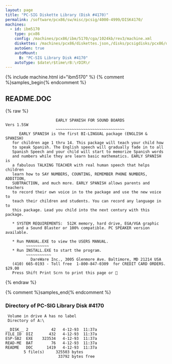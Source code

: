 ```yaml
---
layout: page
title: "PC-SIG Diskette Library (Disk #4170)"
permalink: /software/pcx86/sw/misc/pcsig/4000-4999/DISK4170/
machines:
  - id: ibm5170
    type: pcx86
    config: /machines/pcx86/ibm/5170/cga/1024kb/rev3/machine.xml
    diskettes: /machines/pcx86/diskettes.json,/disks/pcsigdisks/pcx86/diskettes.json
    autoGen: true
    autoMount:
      B: "PC-SIG Library Disk #4170"
    autoType: $date\r$time\rB:\rDIR\r
---
```


{% include machine.html id="ibm5170" %}
{% comment %}samples_begin{% endcomment %}

## README.DOC

{% raw %}
```
                      EARLY SPANISH FOR SOUND BOARDS                 Vers 1.5SW
                      ~~~~~~~~~~~~~~~~~~~~~~~~~~~~~~
      EARLY SPANISH is the first BI-LINGUAL package (ENGLISH & SPANISH)
   for children age 1 thru 14. This package will teach your child how
   to speak Spanish. The English speech will gradually fade in to all
   Spanish Speech and your child will start to memorize Spanish words
   and numbers while they are learn basic mathematics. EARLY SPANISH is
   a fabulous TALKING TEACHER with real human speech that helps children
   learn how to SAY NUMBERS, COUNTING, REMEMBER PHONE NUMBERS, ADDITION,
   SUBTRACTION, and much more. EARLY SPANISH allows parents and teachers 
   to record their own voice in to the package and use the new voice to
   teach their children and students. You can record any language in to
   this package. Lead you child into the next century with this package.

   * SYSTEM REQUIREMENTS:  512K memory, hard drive, EGA/VGA graphic
     and a Sound Blaster or 100% compatible. PC SPEAKER version available.

   * Run MANUAL.EXE to view the USERS MANUAL. 
         ~~~~~~~~~~
   * Run INSTALL.EXE to start the program.
         ~~~~~~~~~~~
           DareWare Inc., 3005 Glenmore Ave. Baltimore, MD 21214 USA
   (410) 665-0193 - Toll free  1-800-847-0309  for CREDIT CARD ORDERS. $29.00
   Press Shift Print Scrn to print this page or 
```
{% endraw %}

{% comment %}samples_end{% endcomment %}

### Directory of PC-SIG Library Disk #4170

     Volume in drive A has no label
     Directory of A:\

    __DISK__ 2          42   4-12-93  11:37a
    FILE_ID  DIZ       432   4-12-93  11:37a
    ESP-SB2  EXE    323534   4-12-93  11:37a
    READ-ME  BAT        76   4-12-93  11:37a
    README   DOC      1419   4-12-93  11:37a
            5 file(s)     325503 bytes
                           33792 bytes free
